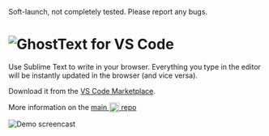 Soft-launch, not completely tested. Please report any bugs.

# ![GhostText for VS Code](https://raw.githubusercontent.com/fregante/GhostText/main/promo/gt_banner-for-vscode.png)
Use Sublime Text to write in your browser. Everything you type in the editor will be instantly updated in the browser (and vice versa).

Download it from the [VS Code Marketplace](https://marketplace.visualstudio.com/items?itemName=fregante.ghost-text).

More information on the [main <img alt="GhostText" src="https://raw.githubusercontent.com/fregante/GhostText/main/promo/gt_banner.png" height="20px" valign="-5px"> repo](https://github.com/GhostText/GhostText)

<img src="https://raw.githubusercontent.com/fregante/GhostText/d5273b134f88a96dd3a20bfeb09049bdbc5f8b70/promo/demo.gif" alt="Demo screencast">
